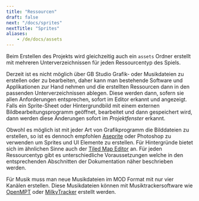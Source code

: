 ```yaml
---
title: "Ressourcen"
draft: false
next: "/docs/sprites"
nextTitle: "Sprites"
aliases:
    - /de/docs/assets
---
```


Beim Erstellen des Projekts wird gleichzeitig auch ein `assets` Ordner erstellt mit mehreren Unterverzeichnissen für jeden Ressourcentyp des Spiels.

Derzeit ist es nicht möglich über GB Studio Grafik- oder Musikdateien zu erstellen oder zu bearbeiten, daher kann man bestehende Software und Applikationen zur Hand nehmen und die erstellten Ressourcen dann in den passenden Unterverzeichnissen ablegen. Diese werden dann, sofern sie allen Anforderungen entsprechen, sofort im Editor erkannt und angezeigt. Falls ein Sprite-Sheet oder Hintergrundbild mit einem externen Bildbearbeitungsprogramm geöffnet, bearbeitet und dann gespeichert wird, dann werden diese Änderungen sofort im _Projektfenster_ erkannt.

Obwohl es möglich ist mit jeder Art von Grafikprogramm die Bilddateien zu erstellen, so ist es dennoch empfohlen [Aseprite](https://www.aseprite.org/) oder Photoshop zu verwenden um Sprites und UI Elemente zu erstellen. Für Hintergründe bietet sich im ähnlichen Sinne auch der [Tiled Map Editor](https://www.mapeditor.org/) an. Für jeden Ressourcentyp gibt es unterschiedliche Voraussetzungen welche in den entsprechenden Abschnitten der Dokumentation näher beschrieben werden.

Für Musik muss man neue Musikdateien im MOD Format mit nur vier Kanälen erstellen. Diese Musikdateien können mit Musiktrackersoftware wie [OpenMPT](https://openmpt.org/) oder [MilkyTracker](https://milkytracker.titandemo.org/) erstellt werden.
